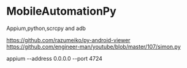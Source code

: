 # MobileAutomationPy
Appium,python,scrcpy and adb

https://github.com/razumeiko/py-android-viewer
https://github.com/engineer-man/youtube/blob/master/107/simon.py

appium --address 0.0.0.0 --port 4724

